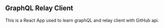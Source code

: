 ## GraphQL Relay Client

This is a React App used to learn graphQL and relay client with GitHub api.
